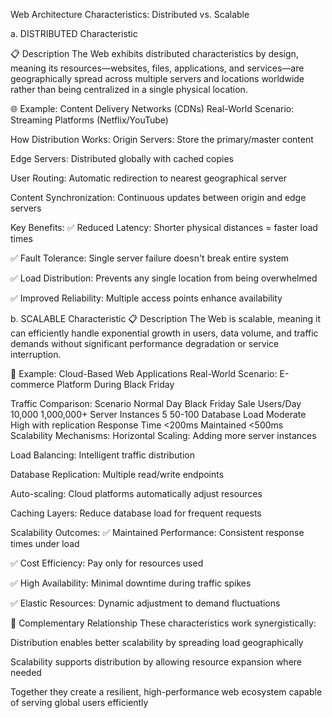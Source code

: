 Web Architecture Characteristics: Distributed vs. Scalable

a. DISTRIBUTED Characteristic

📋 Description
The Web exhibits distributed characteristics by design, meaning its resources—websites, files, applications, and services—are geographically spread across multiple servers and locations worldwide rather than being centralized in a single physical location.

🌐 Example: Content Delivery Networks (CDNs)
Real-World Scenario: Streaming Platforms (Netflix/YouTube)








How Distribution Works:
Origin Servers: Store the primary/master content

Edge Servers: Distributed globally with cached copies

User Routing: Automatic redirection to nearest geographical server

Content Synchronization: Continuous updates between origin and edge servers

Key Benefits:
✅ Reduced Latency: Shorter physical distances = faster load times

✅ Fault Tolerance: Single server failure doesn't break entire system

✅ Load Distribution: Prevents any single location from being overwhelmed

✅ Improved Reliability: Multiple access points enhance availability

b. SCALABLE Characteristic
📋 Description
The Web is scalable, meaning it can efficiently handle exponential growth in users, data volume, and traffic demands without significant performance degradation or service interruption.

🚀 Example: Cloud-Based Web Applications
Real-World Scenario: E-commerce Platform During Black Friday










Traffic Comparison:
Scenario	Normal Day	Black Friday Sale
Users/Day	10,000	1,000,000+
Server Instances	5	50-100
Database Load	Moderate	High with replication
Response Time	<200ms	Maintained <500ms
Scalability Mechanisms:
Horizontal Scaling: Adding more server instances

Load Balancing: Intelligent traffic distribution

Database Replication: Multiple read/write endpoints

Auto-scaling: Cloud platforms automatically adjust resources

Caching Layers: Reduce database load for frequent requests

Scalability Outcomes:
✅ Maintained Performance: Consistent response times under load

✅ Cost Efficiency: Pay only for resources used

✅ High Availability: Minimal downtime during traffic spikes

✅ Elastic Resources: Dynamic adjustment to demand fluctuations

🔄 Complementary Relationship
These characteristics work synergistically:

Distribution enables better scalability by spreading load geographically

Scalability supports distribution by allowing resource expansion where needed

Together they create a resilient, high-performance web ecosystem capable of serving global users efficiently